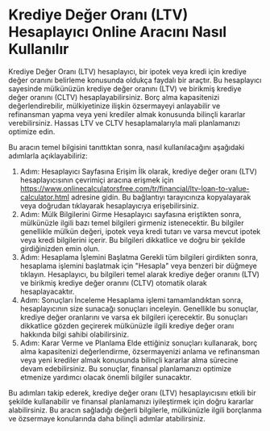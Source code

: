 Krediye Değer Oranı (LTV) Hesaplayıcı Online Aracını Nasıl Kullanılır
=====================================================================

Krediye Değer Oranı (LTV) hesaplayıcı, bir ipotek veya kredi için krediye değer oranını belirleme konusunda oldukça faydalı bir araçtır. Bu hesaplayıcı sayesinde mülkünüzün krediye değer oranını (LTV) ve birikmiş krediye değer oranını (CLTV) hesaplayabilirsiniz. Borç alma kapasitenizi değerlendirebilir, mülkiyetinize ilişkin özsermayeyi anlayabilir ve refinansman yapma veya yeni krediler almak konusunda bilinçli kararlar verebilirsiniz. Hassas LTV ve CLTV hesaplamalarıyla mali planlamanızı optimize edin.

Bu aracın temel bilgisini tanıttıktan sonra, nasıl kullanılacağını aşağıdaki adımlarla açıklayabiliriz:

1. Adım: Hesaplayıcı Sayfasına Erişim İlk olarak, krediye değer oranı (LTV) hesaplayıcısının çevrimiçi aracına erişmek için <https://www.onlinecalculatorsfree.com/tr/financial/ltv-loan-to-value-calculator.html> adresine gidin. Bu bağlantıyı tarayıcınıza kopyalayarak veya doğrudan tıklayarak hesaplayıcıya erişebilirsiniz.
2. Adım: Mülk Bilgilerini Girme Hesaplayıcı sayfasına eriştikten sonra, mülkünüzle ilgili bazı temel bilgileri girmeniz istenecektir. Bu bilgiler genellikle mülkün değeri, ipotek veya kredi tutarı ve varsa mevcut ipotek veya kredi bilgilerini içerir. Bu bilgileri dikkatlice ve doğru bir şekilde girdiğinizden emin olun.
3. Adım: Hesaplama İşlemini Başlatma Gerekli tüm bilgileri girdikten sonra, hesaplama işlemini başlatmak için "Hesapla" veya benzeri bir düğmeye tıklayın. Hesaplayıcı, bu bilgileri temel alarak krediye değer oranını (LTV) ve birikmiş krediye değer oranını (CLTV) otomatik olarak hesaplayacaktır.
4. Adım: Sonuçları İnceleme Hesaplama işlemi tamamlandıktan sonra, hesaplayıcının size sunacağı sonuçları inceleyin. Genellikle bu sonuçlar, krediye değer oranlarını ve varsa ek bilgileri içerecektir. Bu sonuçları dikkatlice gözden geçirerek mülkünüzle ilgili krediye değer oranı hakkında bilgi sahibi olabilirsiniz.
5. Adım: Karar Verme ve Planlama Elde ettiğiniz sonuçları kullanarak, borç alma kapasitenizi değerlendirme, özsermayenizi anlama ve refinansman veya yeni krediler almak konusunda bilinçli kararlar alma sürecine devam edebilirsiniz. Bu sonuçlar, finansal planlamanızı optimize etmenize yardımcı olacak önemli bilgiler sunacaktır.

Bu adımları takip ederek, krediye değer oranı (LTV) hesaplayıcısını etkili bir şekilde kullanabilir ve finansal planlamanızı iyileştirmek için doğru kararlar alabilirsiniz. Bu aracın sağladığı değerli bilgilerle, mülkünüzle ilgili borçlanma ve özsermaye konularında daha bilinçli adımlar atabilirsiniz.
